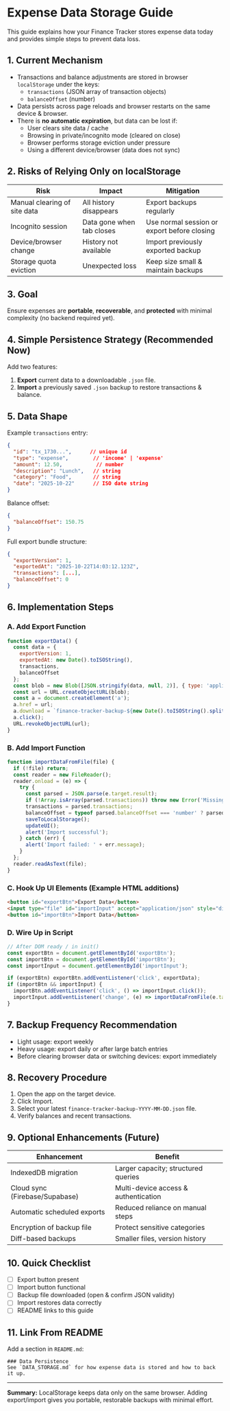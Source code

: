 # Expense Data Storage Guide

This guide explains how your Finance Tracker stores expense data today and provides simple steps to prevent data loss.

## 1. Current Mechanism
- Transactions and balance adjustments are stored in browser `localStorage` under the keys:
  - `transactions` (JSON array of transaction objects)
  - `balanceOffset` (number)
- Data persists across page reloads and browser restarts on the same device & browser.
- There is **no automatic expiration**, but data can be lost if:
  - User clears site data / cache
  - Browsing in private/incognito mode (cleared on close)
  - Browser performs storage eviction under pressure
  - Using a different device/browser (data does not sync)

## 2. Risks of Relying Only on localStorage
| Risk | Impact | Mitigation |
|------|--------|------------|
| Manual clearing of site data | All history disappears | Export backups regularly |
| Incognito session | Data gone when tab closes | Use normal session or export before closing |
| Device/browser change | History not available | Import previously exported backup |
| Storage quota eviction | Unexpected loss | Keep size small & maintain backups |

## 3. Goal
Ensure expenses are **portable**, **recoverable**, and **protected** with minimal complexity (no backend required yet).

## 4. Simple Persistence Strategy (Recommended Now)
Add two features:
1. **Export** current data to a downloadable `.json` file.
2. **Import** a previously saved `.json` backup to restore transactions & balance.

## 5. Data Shape
Example `transactions` entry:
```json
{
  "id": "tx_1730...",      // unique id
  "type": "expense",        // 'income' | 'expense'
  "amount": 12.50,           // number
  "description": "Lunch",   // string
  "category": "Food",       // string
  "date": "2025-10-22"      // ISO date string
}
```
Balance offset:
```json
{
  "balanceOffset": 150.75
}
```
Full export bundle structure:
```json
{
  "exportVersion": 1,
  "exportedAt": "2025-10-22T14:03:12.123Z",
  "transactions": [...],
  "balanceOffset": 0
}
```

## 6. Implementation Steps
### A. Add Export Function
```javascript
function exportData() {
  const data = {
    exportVersion: 1,
    exportedAt: new Date().toISOString(),
    transactions,
    balanceOffset
  };
  const blob = new Blob([JSON.stringify(data, null, 2)], { type: 'application/json' });
  const url = URL.createObjectURL(blob);
  const a = document.createElement('a');
  a.href = url;
  a.download = `finance-tracker-backup-${new Date().toISOString().split('T')[0]}.json`;
  a.click();
  URL.revokeObjectURL(url);
}
```

### B. Add Import Function
```javascript
function importDataFromFile(file) {
  if (!file) return;
  const reader = new FileReader();
  reader.onload = (e) => {
    try {
      const parsed = JSON.parse(e.target.result);
      if (!Array.isArray(parsed.transactions)) throw new Error('Missing transactions array');
      transactions = parsed.transactions;
      balanceOffset = typeof parsed.balanceOffset === 'number' ? parsed.balanceOffset : 0;
      saveToLocalStorage();
      updateUI();
      alert('Import successful');
    } catch (err) {
      alert('Import failed: ' + err.message);
    }
  };
  reader.readAsText(file);
}
```

### C. Hook Up UI Elements (Example HTML additions)
```html
<button id="exportBtn">Export Data</button>
<input type="file" id="importInput" accept="application/json" style="display:none" />
<button id="importBtn">Import Data</button>
```

### D. Wire Up in Script
```javascript
// After DOM ready / in init()
const exportBtn = document.getElementById('exportBtn');
const importBtn = document.getElementById('importBtn');
const importInput = document.getElementById('importInput');

if (exportBtn) exportBtn.addEventListener('click', exportData);
if (importBtn && importInput) {
  importBtn.addEventListener('click', () => importInput.click());
  importInput.addEventListener('change', (e) => importDataFromFile(e.target.files[0]));
}
```

## 7. Backup Frequency Recommendation
- Light usage: export weekly
- Heavy usage: export daily or after large batch entries
- Before clearing browser data or switching devices: export immediately

## 8. Recovery Procedure
1. Open the app on the target device.
2. Click Import.
3. Select your latest `finance-tracker-backup-YYYY-MM-DD.json` file.
4. Verify balances and recent transactions.

## 9. Optional Enhancements (Future)
| Enhancement | Benefit |
|-------------|---------|
| IndexedDB migration | Larger capacity; structured queries |
| Cloud sync (Firebase/Supabase) | Multi-device access & authentication |
| Automatic scheduled exports | Reduced reliance on manual steps |
| Encryption of backup file | Protect sensitive categories |
| Diff-based backups | Smaller files, version history |

## 10. Quick Checklist
- [ ] Export button present
- [ ] Import button functional
- [ ] Backup file downloaded (open & confirm JSON validity)
- [ ] Import restores data correctly
- [ ] README links to this guide

## 11. Link From README
Add a section in `README.md`:
```
### Data Persistence
See `DATA_STORAGE.md` for how expense data is stored and how to back it up.
```

---
**Summary:** LocalStorage keeps data only on the same browser. Adding export/import gives you portable, restorable backups with minimal effort.

